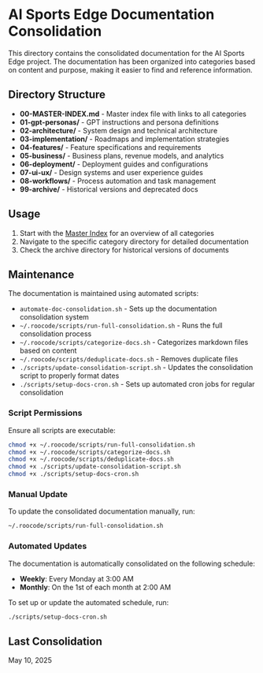# AI Sports Edge Documentation Consolidation

This directory contains the consolidated documentation for the AI Sports Edge project. The documentation has been organized into categories based on content and purpose, making it easier to find and reference information.

## Directory Structure

- **00-MASTER-INDEX.md** - Master index file with links to all categories
- **01-gpt-personas/** - GPT instructions and persona definitions
- **02-architecture/** - System design and technical architecture
- **03-implementation/** - Roadmaps and implementation strategies
- **04-features/** - Feature specifications and requirements
- **05-business/** - Business plans, revenue models, and analytics
- **06-deployment/** - Deployment guides and configurations
- **07-ui-ux/** - Design systems and user experience guides
- **08-workflows/** - Process automation and task management
- **99-archive/** - Historical versions and deprecated docs

## Usage

1. Start with the [Master Index](00-MASTER-INDEX.md) for an overview of all categories
2. Navigate to the specific category directory for detailed documentation
3. Check the archive directory for historical versions of documents

## Maintenance

The documentation is maintained using automated scripts:

- `automate-doc-consolidation.sh` - Sets up the documentation consolidation system
- `~/.roocode/scripts/run-full-consolidation.sh` - Runs the full consolidation process
- `~/.roocode/scripts/categorize-docs.sh` - Categorizes markdown files based on content
- `~/.roocode/scripts/deduplicate-docs.sh` - Removes duplicate files
- `./scripts/update-consolidation-script.sh` - Updates the consolidation script to properly format dates
- `./scripts/setup-docs-cron.sh` - Sets up automated cron jobs for regular consolidation

### Script Permissions

Ensure all scripts are executable:

```bash
chmod +x ~/.roocode/scripts/run-full-consolidation.sh
chmod +x ~/.roocode/scripts/categorize-docs.sh
chmod +x ~/.roocode/scripts/deduplicate-docs.sh
chmod +x ./scripts/update-consolidation-script.sh
chmod +x ./scripts/setup-docs-cron.sh
```

### Manual Update

To update the consolidated documentation manually, run:

```bash
~/.roocode/scripts/run-full-consolidation.sh
```

### Automated Updates

The documentation is automatically consolidated on the following schedule:

- **Weekly**: Every Monday at 3:00 AM
- **Monthly**: On the 1st of each month at 2:00 AM

To set up or update the automated schedule, run:

```bash
./scripts/setup-docs-cron.sh
```

## Last Consolidation

May 10, 2025